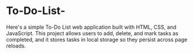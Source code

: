 # To-Do-List-
Here's a simple To-Do List web application built with HTML, CSS, and JavaScript. This project allows users to add, delete, and mark tasks as completed, and it stores tasks in local storage so they persist across page reloads.
